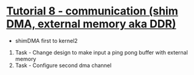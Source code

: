 # <ins>Tutorial 8 - communication (shim DMA, external memory aka DDR)</ins>

* shimDMA first to kernel2 
1. Task - Change design to make input a ping pong buffer with external memory
2. Task - Configure second dma channel


